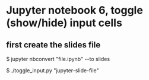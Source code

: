 # Jupyter notebook 6, toggle (show/hide) input cells
## first create the slides file

$ jupyter nbconvert "file.ipynb" --to slides 

$ ./toggle_input.py "jupyter-slide-file"
